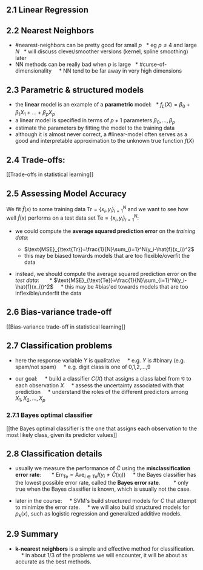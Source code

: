 ## 2.1 Linear Regression

## 2.2 Nearest Neighbors
* #nearest-neighbors can be pretty good for small $p$
  * eg $p \le 4$ and large $N$
  * will discuss clever/smoother versions (kernel, spline smoothing) later
* NN methods can be really bad when $p$ is large
  * #curse-of-dimensionality
    * NN tend to be far away in very high dimensions

## 2.3 Parametric & structured models
* the **linear** model is an example of a **parametric** model:
  * $f_L(X) = \beta_0 + \beta_1 X_1 + \dots + \beta_p X_p$
* a linear model is specified in terms of $p+1$ parameters $\beta_0, \dots, \beta_p$
* estimate the parameters by fitting the model to the training data
* although it is almost never correct, a #linear-model often serves as a good and interpretable approximation to the unknown true function $f(X)$

## 2.4 Trade-offs:
[[Trade-offs in statistical learning]]

## 2.5 Assessing Model Accuracy

We fit $\hat{f}(x)$ to some training data $\text{Tr}=\{ x_i, y_i\}_{i=1}^N$ and we want to see how well $\hat{f}(x)$ performs on a test data set $\text{Te}=\{ x_i, y_i\}_{i=1}^N$:  

* we could compute the **average squared prediction error** on the *training data*:  
	* $\text{MSE}_{\text{Tr}}=\frac{1}{N}\sum_{i=1}^N(y_i-\hat{f}(x_i))^2$
	- this may be biased towards models that are too flexible/overfit the data  

* instead, we should compute the average squared prediction error on the *test data*:  
    * $\text{MSE}_{\text{Te}}=\frac{1}{N}\sum_{i=1}^N(y_i-\hat{f}(x_i))^2$
    * this may be #bias'ed towards models that are too inflexible/underfit the data

## 2.6 Bias-variance trade-off

[[Bias-variance trade-off in statistical learning]]

## 2.7 Classification problems

* here the response variable $Y$ is qualitative
    * e.g. $Y$ is #binary (e.g. spam/not spam)
    * e.g. digit class is one of 0,1,2,...,9

* our goal:
    * build a classifier $C(X)$ that assigns a class label from $\mathcal{G}$ to each observation $X$
    * assess the uncertainty associated with that prediction
    * understand the roles of the different predictors among $X_1, X_2, ..., X_p$

### 2.7.1 Bayes optimal classifier
[[the Bayes optimal classifier is the one that assigns each observation to the most likely class, given its predictor values]]

## 2.8 Classification details
* usually we measure the performance of $\hat{C}$ using the **misclassification error rate**:  
    * $\text{Err}_{\text{Te}} = \text{Ave}_{i\in \text{Te}} I(y_i \neq \hat{C}(x_i))$
    * the Bayes classifier has the lowest possible error rate, called the **Bayes error rate**.
        * only true when the Bayes classifier is known, which is usually not the case.

* later in the course:
    * SVM's build structured models for $C$ that attempt to minimize the error rate.
    * we will also build structured models for $p_k(x)$, such as logistic regression and generalized additive models.

## 2.9 Summary
* **k-nearest neighbors** is a simple and effective method for classification.
    * in about 1/3 of the problems we will encounter, it will be about as accurate as the best methods.

